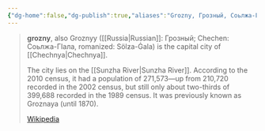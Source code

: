 ```yaml
---
{"dg-home":false,"dg-publish":true,"aliases":"Grozny, Грозный, Соьлжа-ГӀала, Sölƶa-Ġala, Groznaya","locations":null,"tag":null,"date":null,"location":[43.3197031,45.6934308],"title":"Grozny, Chechen Republic, North Caucasian Federal District, Russia","permalink":"/maps/grozny-chechen-republic-north-caucasian-federal-district-russia/","dgHomeLink":true,"dgPassFrontmatter":true}
---
```


> **grozny**, also Groznyy ([[Russia|Russian]]: Грозный; Chechen: Соьлжа-ГӀала, romanized: Sölƶa-Ġala) is the capital city of [[Chechnya|Chechnya]].
>
> The city lies on the [[Sunzha River|Sunzha River]]. According to the 2010 census, it had a population of 271,573—up from 210,720 recorded in the 2002 census, but still only about two-thirds of 399,688 recorded in the 1989 census. It was previously known as Groznaya (until 1870).
>
> [Wikipedia](https://en.wikipedia.org/wiki/Grozny)
